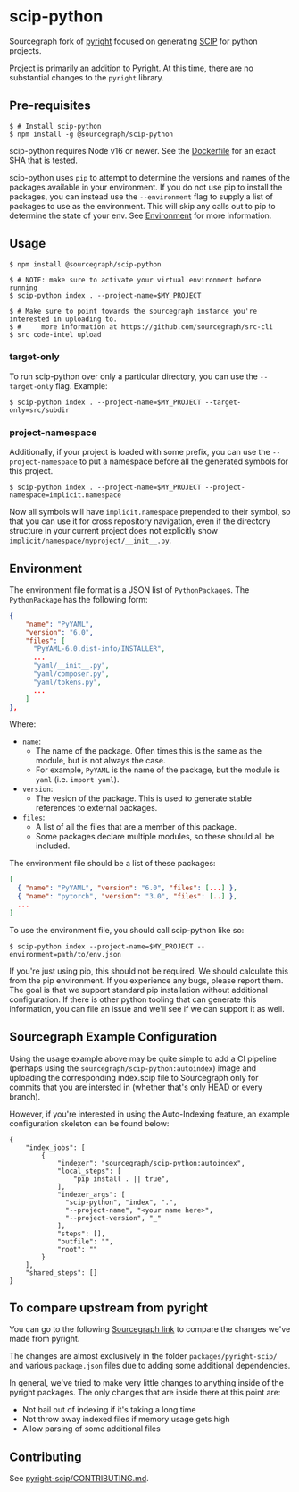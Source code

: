# scip-python

Sourcegraph fork of [pyright](https://github.com/microsoft/pyright) focused on generating [SCIP](https://github.com/sourcegraph/scip) for python projects.

Project is primarily an addition to Pyright. At this time, there are no substantial changes to the `pyright` library.

## Pre-requisites

```
$ # Install scip-python
$ npm install -g @sourcegraph/scip-python
```

scip-python requires Node v16 or newer. See the [Dockerfile](https://github.com/sourcegraph/scip-python/blob/scip/Dockerfile.autoindex) for an exact SHA that is tested.

scip-python uses `pip` to attempt to determine the versions and names of the packages available in your environment. If you do not use pip to install the packages, you can instead use the `--environment` flag to supply a list of packages to use as the environment. This will skip any calls out to pip to determine the state of your env. See [Environment](##-environment) for more information.


## Usage

```
$ npm install @sourcegraph/scip-python

$ # NOTE: make sure to activate your virtual environment before running
$ scip-python index . --project-name=$MY_PROJECT

$ # Make sure to point towards the sourcegraph instance you're interested in uploading to.
$ #     more information at https://github.com/sourcegraph/src-cli
$ src code-intel upload
```

### target-only

To run scip-python over only a particular directory, you can use the `--target-only` flag. Example:

```
$ scip-python index . --project-name=$MY_PROJECT --target-only=src/subdir
```

### project-namespace

Additionally, if your project is loaded with some prefix, you can use the `--project-namespace` to put a namespace before all the generated symbols for this project.

```
$ scip-python index . --project-name=$MY_PROJECT --project-namespace=implicit.namespace
```

Now all symbols will have `implicit.namespace` prepended to their symbol, so that you can use it for cross repository navigation, even if the directory structure in your current project does not explicitly show `implicit/namespace/myproject/__init__.py`.

## Environment

The environment file format is a JSON list of `PythonPackage`s. The `PythonPackage` has the following form:

```json
{
    "name": "PyYAML",
    "version": "6.0",
    "files": [
      "PyYAML-6.0.dist-info/INSTALLER",
      ...
      "yaml/__init__.py",
      "yaml/composer.py",
      "yaml/tokens.py",
      ...
    ]
},
```

Where:
- `name`:
  - The name of the package. Often times this is the same as the module, but is not always the case.
  - For example, `PyYAML` is the name of the package, but the module is `yaml` (i.e. `import yaml`).
- `version`:
  - The vesion of the package. This is used to generate stable references to external packages.
- `files`:
  - A list of all the files that are a member of this package.
  - Some packages declare multiple modules, so these should all be included.

The environment file should be a list of these packages:

```json
[
  { "name": "PyYAML", "version": "6.0", "files": [...] },
  { "name": "pytorch", "version": "3.0", "files": [..] },
  ...
]
```

To use the environment file, you should call scip-python like so:

```
$ scip-python index --project-name=$MY_PROJECT --environment=path/to/env.json
```

If you're just using pip, this should not be required. We should calculate this from the pip environment. If you experience any bugs, please report them. The goal is that we support standard pip installation without additional configuration. If there is other python tooling that can generate this information, you can file an issue and we'll see if we can support it as well.

## Sourcegraph Example Configuration

Using the usage example above may be quite simple to add a CI pipeline (perhaps using the `sourcegraph/scip-python:autoindex`) image
and uploading the corresponding index.scip file to Sourcegraph only for commits that you are intersted in (whether that's only HEAD
or every branch).

However, if you're interested in using the Auto-Indexing feature, an example configuration skeleton can be found below:

```
{
    "index_jobs": [
        {
            "indexer": "sourcegraph/scip-python:autoindex",
            "local_steps": [
                "pip install . || true",
            ],
            "indexer_args": [
              "scip-python", "index", ".",
              "--project-name", "<your name here>",
              "--project-version", "_"
            ],
            "steps": [],
            "outfile": "",
            "root": ""
        }
    ],
    "shared_steps": []
}
```

## To compare upstream from pyright

You can go to the following [Sourcegraph
link](https://sourcegraph.com/github.com/sourcegraph/scip-python/-/compare/pyright-mirror...scip)
to compare the changes we've made from pyright.

The changes are almost exclusively in the folder `packages/pyright-scip/` and various `package.json` files
due to adding some additional dependencies.

In general, we've tried to make very little changes to anything inside of the pyright packages.
The only changes that are inside there at this point are:
- Not bail out of indexing if it's taking a long time
- Not throw away indexed files if memory usage gets high
- Allow parsing of some additional files

## Contributing

See [pyright-scip/CONTRIBUTING.md](./packages/pyright-scip/CONTRIBUTING.md).
